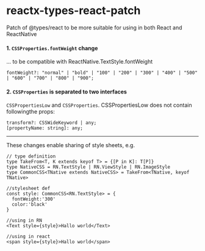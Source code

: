# reactx-types-react-patch
Patch of @types/react to be more suitable for using in both React and ReactNative



#### 1. ```CSSProperties.fontWeight``` change
... to be compatible with ReactNative.TextStyle.fontWeight
```
fontWeight?: "normal" | "bold" | "100" | "200" | "300" | "400" | "500" | "600" | "700" | "800" | "900";
```

#### 2. ```CSSProperties``` is separated to two interfaces
```CSSPropertiesLow``` and ```CSSProperties```. CSSPropertiesLow does not contain followingthe  props: 
```
transform?: CSSWideKeyword | any;
[propertyName: string]: any;
```


--------------------------


These changes enable sharing of style sheets, e.g.

```
// type definition
type TakeFrom<T, K extends keyof T> = {[P in K]: T[P]}
type NativeCSS = RN.TextStyle | RN.ViewStyle | RN.ImageStyle
type CommonCSS<TNative extends NativeCSS> = TakeFrom<TNative, keyof TNative>

//stylesheet def
const style: CommonCSS<RN.TextStyle> = {
  fontWeight:'300'
  color:'black'
}

//using in RN
<Text style={style}>Hallo world</Text>

//using in react
<span style={style}>Hallo world</span>
```





